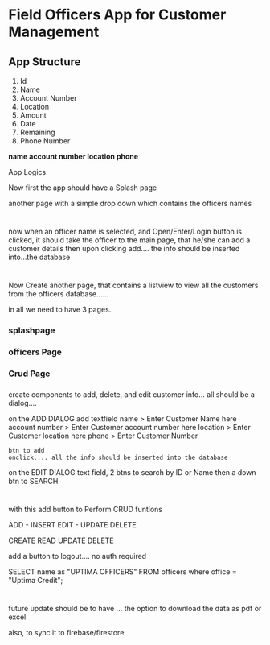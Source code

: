 # Field Officers App for Customer Management

## App Structure

1. Id
2. Name
3. Account Number
4. Location
5. Amount
6. Date 
7. Remaining
8. Phone Number

<b>
name
account number
location 
phone
</b>


App Logics

Now first the app should have a Splash page

another page with a simple drop down which contains the officers names
#
now when an officer name is selected, and Open/Enter/Login button is clicked, it should take the officer to the main page, that he/she can add a customer details then upon clicking add.... the info should be inserted into...the database
#
Now Create another page, that contains a listview to view all the customers from the officers database......

in all we need to have 3 pages..

### splashpage
### officers Page
### Crud Page
### 

create components to add, delete, and edit customer info... all should be a dialog....

on the ADD DIALOG add textfield
    name > Enter Customer Name here
    account number  > Enter Customer account number here
    location  > Enter Customer location here
    phone  > Enter Customer Number

    btn to add 
    onclick.... all the info should be inserted into the database

on the EDIT DIALOG 
    text field, 2 btns to search by ID or Name then a down btn to SEARCH





#
with this add button to Perform CRUD funtions

ADD - INSERT
EDIT - UPDATE
DELETE

CREATE
READ
UPDATE
DELETE

add a button to logout.... no auth required

SELECT name as "UPTIMA OFFICERS" FROM officers where office = "Uptima Credit";



# 
future update should be to have ... the option to download the data as pdf or excel

also, to sync it to firebase/firestore 